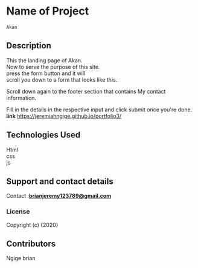 # Name of Project 
    Akan 
  
## Description
 This the landing page of Akan.<br/>
 Now to serve the purpose of this site.<br/>press the form button and it will <br/>scroll you down to a form that looks like this.

 Scroll down again to the footer section that contains My contact information.
 <br/>

 Fill in the details in the respective input and click submit once you're done.<br/>
**link**  https://jeremiahngige.github.io/portfolio3/

## Technologies Used

Html<br/>css<br/>js

## Support and contact details

Contact :**brianjeremy123789@gmail.com**

### License

Copyright (c) {2020}

## Contributors

Ngige brian